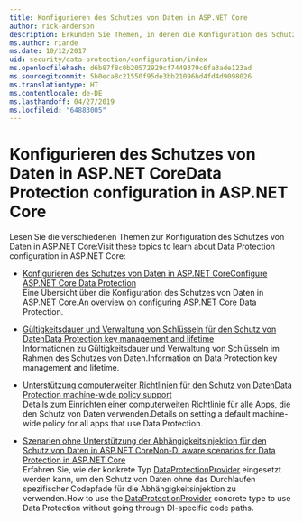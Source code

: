 ```yaml
---
title: Konfigurieren des Schutzes von Daten in ASP.NET Core
author: rick-anderson
description: Erkunden Sie Themen, in denen die Konfiguration des Schutzes von Daten in ASP.NET Core erläutert wird.
ms.author: riande
ms.date: 10/12/2017
uid: security/data-protection/configuration/index
ms.openlocfilehash: d6b87f8c0b20572929cf7449379c6fa3ade123ad
ms.sourcegitcommit: 5b0eca8c21550f95de3bb21096bd4fd4d9098026
ms.translationtype: HT
ms.contentlocale: de-DE
ms.lasthandoff: 04/27/2019
ms.locfileid: "64883005"
---
```

# <a name="data-protection-configuration-in-aspnet-core"></a><span data-ttu-id="f87aa-103">Konfigurieren des Schutzes von Daten in ASP.NET Core</span><span class="sxs-lookup"><span data-stu-id="f87aa-103">Data Protection configuration in ASP.NET Core</span></span>

<span data-ttu-id="f87aa-104">Lesen Sie die verschiedenen Themen zur Konfiguration des Schutzes von Daten in ASP.NET Core:</span><span class="sxs-lookup"><span data-stu-id="f87aa-104">Visit these topics to learn about Data Protection configuration in ASP.NET Core:</span></span>

* [<span data-ttu-id="f87aa-105">Konfigurieren des Schutzes von Daten in ASP.NET Core</span><span class="sxs-lookup"><span data-stu-id="f87aa-105">Configure ASP.NET Core Data Protection</span></span>](xref:security/data-protection/configuration/overview)  
  <span data-ttu-id="f87aa-106">Eine Übersicht über die Konfiguration des Schutzes von Daten in ASP.NET Core.</span><span class="sxs-lookup"><span data-stu-id="f87aa-106">An overview on configuring ASP.NET Core Data Protection.</span></span>

* [<span data-ttu-id="f87aa-107">Gültigkeitsdauer und Verwaltung von Schlüsseln für den Schutz von Daten</span><span class="sxs-lookup"><span data-stu-id="f87aa-107">Data Protection key management and lifetime</span></span>](xref:security/data-protection/configuration/default-settings)  
  <span data-ttu-id="f87aa-108">Informationen zu Gültigkeitsdauer und Verwaltung von Schlüsseln im Rahmen des Schutzes von Daten.</span><span class="sxs-lookup"><span data-stu-id="f87aa-108">Information on Data Protection key management and lifetime.</span></span>

* [<span data-ttu-id="f87aa-109">Unterstützung computerweiter Richtlinien für den Schutz von Daten</span><span class="sxs-lookup"><span data-stu-id="f87aa-109">Data Protection machine-wide policy support</span></span>](xref:security/data-protection/configuration/machine-wide-policy)  
  <span data-ttu-id="f87aa-110">Details zum Einrichten einer computerweiten Richtlinie für alle Apps, die den Schutz von Daten verwenden.</span><span class="sxs-lookup"><span data-stu-id="f87aa-110">Details on setting a default machine-wide policy for all apps that use Data Protection.</span></span>

* [<span data-ttu-id="f87aa-111">Szenarien ohne Unterstützung der Abhängigkeitsinjektion für den Schutz von Daten in ASP.NET Core</span><span class="sxs-lookup"><span data-stu-id="f87aa-111">Non-DI aware scenarios for Data Protection in ASP.NET Core</span></span>](xref:security/data-protection/configuration/non-di-scenarios)  
  <span data-ttu-id="f87aa-112">Erfahren Sie, wie der konkrete Typ [DataProtectionProvider](/dotnet/api/Microsoft.AspNetCore.DataProtection.DataProtectionProvider) eingesetzt werden kann, um den Schutz von Daten ohne das Durchlaufen spezifischer Codepfade für die Abhängigkeitsinjektion zu verwenden.</span><span class="sxs-lookup"><span data-stu-id="f87aa-112">How to use the [DataProtectionProvider](/dotnet/api/Microsoft.AspNetCore.DataProtection.DataProtectionProvider) concrete type to use Data Protection without going through DI-specific code paths.</span></span>

